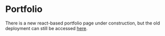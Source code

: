 # Portfolio

There is a new react-based portfolio page under construction, but the old deployment can still be accessed [here](https://jishllg.github.io/Portfolio/). 
